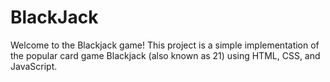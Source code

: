 # BlackJack
Welcome to the Blackjack game! This project is a simple implementation of the popular card game Blackjack (also known as 21) using HTML, CSS, and JavaScript.
